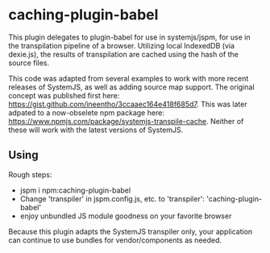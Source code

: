 # caching-plugin-babel

This plugin delegates to plugin-babel for use in systemjs/jspm, for use in the transpilation pipeline of a browser.  Utilizing local IndexedDB (via dexie.js), the results of transpilation are cached using the hash of the source files.

This code was adapted from several examples to work with more recent releases of SystemJS, as well as adding source map support.  The original concept was published first here: https://gist.github.com/ineentho/3ccaaec164e418f685d7.   This was later adpated to a now-obselete npm package here: https://www.npmjs.com/package/systemjs-transpile-cache.  Neither of these will work with the latest versions of SystemJS.

## Using 

Rough steps:
 - jspm i npm:caching-plugin-babel
 - Change 'transpiler' in jspm.config.js, etc. to 'transpiler': 'caching-plugin-babel' 
 - enjoy unbundled JS module goodness on your favorite browser

Because this plugin adapts the SystemJS transpiler only, your application can continue to use bundles for vendor/components as needed.
